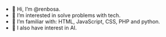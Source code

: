 - 👋 Hi, I’m @renbosa.
- 👀 I’m interested in solve problems with tech.
- 💞️ I’m familiar with: HTML, JavaScript, CSS, PHP and python.
- 🌱 I also have interest in AI.

<!---
renbosa/renbosa is a ✨ special ✨ repository because its `README.md` (this file) appears on your GitHub profile.
You can click the Preview link to take a look at your changes.
--->
